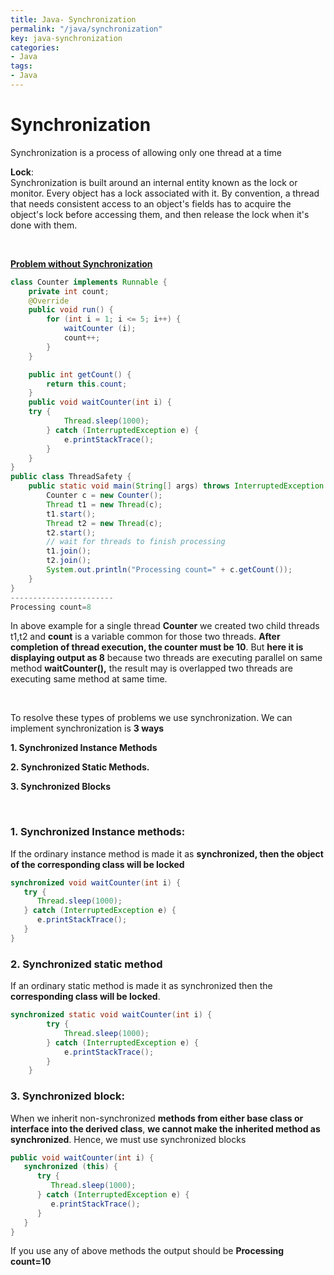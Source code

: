 ```yaml
---
title: Java- Synchronization
permalink: "/java/synchronization"
key: java-synchronization
categories:
- Java
tags:
- Java
---
```


Synchronization
==================

Synchronization is a process of allowing only one thread at a time

**Lock**:   
Synchronization is built around an internal entity known as the lock
or monitor. Every object has a lock associated with it. By convention, a thread
that needs consistent access to an object's fields has to acquire the object's
lock before accessing them, and then release the lock when it's done with them.

<br>

**<u>Problem without Synchronization</u>**
```java
class Counter implements Runnable {
	private int count;
	@Override
	public void run() {
		for (int i = 1; i <= 5; i++) {
			waitCounter (i);
			count++;
		}
	}

	public int getCount() {
		return this.count;
	}
	public void waitCounter(int i) {
	try {
			Thread.sleep(1000);
		} catch (InterruptedException e) {
			e.printStackTrace();
		}
	}
}
public class ThreadSafety {
	public static void main(String[] args) throws InterruptedException {
		Counter c = new Counter();
		Thread t1 = new Thread(c);
		t1.start();
		Thread t2 = new Thread(c);
		t2.start();
		// wait for threads to finish processing
		t1.join();
		t2.join();
		System.out.println("Processing count=" + c.getCount());
	}
}
-----------------------
Processing count=8
```

In above example for a single thread **Counter** we created two child threads
t1,t2 and **count** is a variable common for those two threads. **After
completion of thread execution, the counter must be 10**. But **here it is
displaying output as 8** because two threads are executing parallel on same
method **waitCounter(),** the result may is overlapped two threads are executing
same method at same time.

<br>

To resolve these types of problems we use synchronization. We can implement
synchronization is **3 ways**

**1. Synchronized Instance Methods**

**2. Synchronized Static Methods.**

**3. Synchronized Blocks**

<br>

### **1. Synchronized Instance methods**: 

If the ordinary instance method is made it as **synchronized, then the object of
the corresponding class will be locked**
```java
synchronized void waitCounter(int i) {
   try {
      Thread.sleep(1000);
   } catch (InterruptedException e) {
      e.printStackTrace();
   }
}
```


### **2. Synchronized static method**

If an ordinary static method is made it as synchronized then the **corresponding
class will be locked**.
```java
synchronized static void waitCounter(int i) {
		try {
			Thread.sleep(1000);
		} catch (InterruptedException e) {
			e.printStackTrace();
		}
	}
```


### 3. Synchronized block:

When we inherit non-synchronized **methods from either base class or interface
into the derived class**, **we cannot make the inherited method as
synchronized**. Hence, we must use synchronized blocks
```java
public void waitCounter(int i) {
   synchronized (this) {
      try {
         Thread.sleep(1000);
      } catch (InterruptedException e) {
         e.printStackTrace();
      }   
   }      
}
```

If you use any of above methods the output should be **Processing count=10**
